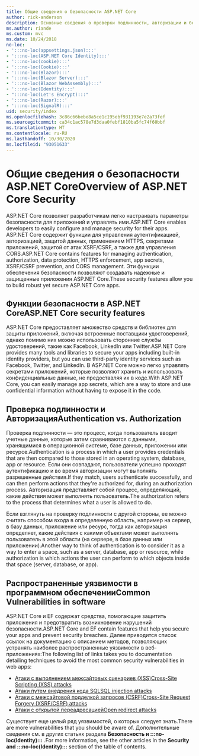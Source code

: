 ```yaml
---
title: Общие сведения о безопасности ASP.NET Core
author: rick-anderson
description: Основные сведения о проверки подлинности, авторизации и безопасности в ASP.NET Core.
ms.author: riande
ms.custom: mvc
ms.date: 10/24/2018
no-loc:
- ':::no-loc(appsettings.json):::'
- ':::no-loc(ASP.NET Core Identity):::'
- ':::no-loc(cookie):::'
- ':::no-loc(Cookie):::'
- ':::no-loc(Blazor):::'
- ':::no-loc(Blazor Server):::'
- ':::no-loc(Blazor WebAssembly):::'
- ':::no-loc(Identity):::'
- ":::no-loc(Let's Encrypt):::"
- ':::no-loc(Razor):::'
- ':::no-loc(SignalR):::'
uid: security/index
ms.openlocfilehash: 3c86c66bebe8a5ce1c195ebf931193e7e2a73fef
ms.sourcegitcommit: ca34c1ac578e7d3daa0febf1810ba5fc74f60bbf
ms.translationtype: HT
ms.contentlocale: ru-RU
ms.lasthandoff: 10/30/2020
ms.locfileid: "93051633"
---
```

# <a name="overview-of-aspnet-core-security"></a><span data-ttu-id="7808f-103">Общие сведения о безопасности ASP.NET Core</span><span class="sxs-lookup"><span data-stu-id="7808f-103">Overview of ASP.NET Core Security</span></span>

<span data-ttu-id="7808f-104">ASP.NET Core позволяет разработчикам легко настраивать параметры безопасности для приложений и управлять ими.</span><span class="sxs-lookup"><span data-stu-id="7808f-104">ASP.NET Core enables developers to easily configure and manage security for their apps.</span></span> <span data-ttu-id="7808f-105">ASP.NET Core содержит функции для управления аутентификацией, авторизацией, защитой данных, применением HTTPS, секретами приложений, защитой от атак XSRF/CSRF, а также для управления CORS.</span><span class="sxs-lookup"><span data-stu-id="7808f-105">ASP.NET Core contains features for managing authentication, authorization, data protection, HTTPS enforcement, app secrets, XSRF/CSRF prevention, and CORS management.</span></span> <span data-ttu-id="7808f-106">Эти функции обеспечения безопасности позволяют создавать надежные и защищенные приложения ASP.NET Core.</span><span class="sxs-lookup"><span data-stu-id="7808f-106">These security features allow you to build robust yet secure ASP.NET Core apps.</span></span>

## <a name="aspnet-core-security-features"></a><span data-ttu-id="7808f-107">Функции безопасности в ASP.NET Core</span><span class="sxs-lookup"><span data-stu-id="7808f-107">ASP.NET Core security features</span></span>

<span data-ttu-id="7808f-108">ASP.NET Core предоставляет множество средств и библиотек для защиты приложений, включая встроенные поставщики удостоверений, однако помимо них можно использовать сторонние службы удостоверений, такие как Facebook, LinkedIn или Twitter.</span><span class="sxs-lookup"><span data-stu-id="7808f-108">ASP.NET Core provides many tools and libraries to secure your apps including built-in identity providers, but you can use third-party identity services such as Facebook, Twitter, and LinkedIn.</span></span> <span data-ttu-id="7808f-109">В ASP.NET Core можно легко управлять секретами приложений, которые позволяют хранить и использовать конфиденциальные данные, не предоставляя их в коде.</span><span class="sxs-lookup"><span data-stu-id="7808f-109">With ASP.NET Core, you can easily manage app secrets, which are a way to store and use confidential information without having to expose it in the code.</span></span>

## <a name="authentication-vs-authorization"></a><span data-ttu-id="7808f-110">Проверка подлинности и Авторизация</span><span class="sxs-lookup"><span data-stu-id="7808f-110">Authentication vs. Authorization</span></span>

<span data-ttu-id="7808f-111">Проверка подлинности — это процесс, когда пользователь вводит учетные данные, которые затем сравниваются с данными, хранящимися в операционной системе, базе данных, приложении или ресурсе.</span><span class="sxs-lookup"><span data-stu-id="7808f-111">Authentication is a process in which a user provides credentials that are then compared to those stored in an operating system, database, app or resource.</span></span> <span data-ttu-id="7808f-112">Если они совпадают, пользователи успешно проходят аутентификацию и во время авторизации могут выполнять разрешенные действия.</span><span class="sxs-lookup"><span data-stu-id="7808f-112">If they match, users authenticate successfully, and can then perform actions that they're authorized for, during an authorization process.</span></span> <span data-ttu-id="7808f-113">Авторизация представляет собой процесс, определяющий, какие действия может выполнять пользователь.</span><span class="sxs-lookup"><span data-stu-id="7808f-113">The authorization refers to the process that determines what a user is allowed to do.</span></span>

<span data-ttu-id="7808f-114">Если взглянуть на проверку подлинности с другой стороны, ее можно считать способом входа в определенную область, например на сервер, в базу данных, приложение или ресурс, тогда как авторизация определяет, какие действия с какими объектами может выполнять пользователь в этой области (на сервере, в базе данных или приложении).</span><span class="sxs-lookup"><span data-stu-id="7808f-114">Another way to think of authentication is to consider it as a way to enter a space, such as a server, database, app or resource, while authorization is which actions the user can perform to which objects inside that space (server, database, or app).</span></span>

## <a name="common-vulnerabilities-in-software"></a><span data-ttu-id="7808f-115">Распространенные уязвимости в программном обеспечении</span><span class="sxs-lookup"><span data-stu-id="7808f-115">Common Vulnerabilities in software</span></span>

<span data-ttu-id="7808f-116">ASP.NET Core и EF содержат средства, помогающие защитить приложения и предотвратить возникновение нарушений безопасности.</span><span class="sxs-lookup"><span data-stu-id="7808f-116">ASP.NET Core and EF contain features that help you secure your apps and prevent security breaches.</span></span> <span data-ttu-id="7808f-117">Далее приводится список ссылок на документацию с описанием методов, позволяющих устранять наиболее распространенные уязвимости в веб-приложениях:</span><span class="sxs-lookup"><span data-stu-id="7808f-117">The following list of links takes you to documentation detailing techniques to avoid the most common security vulnerabilities in web apps:</span></span>

* [<span data-ttu-id="7808f-118">Атаки с выполнением межсайтовых сценариев (XSS)</span><span class="sxs-lookup"><span data-stu-id="7808f-118">Cross-Site Scripting (XSS) attacks</span></span>](xref:security/cross-site-scripting)
* [<span data-ttu-id="7808f-119">Атаки путем внедрения кода SQL</span><span class="sxs-lookup"><span data-stu-id="7808f-119">SQL injection attacks</span></span>](/ef/core/querying/raw-sql)
* [<span data-ttu-id="7808f-120">Атаки с межсайтовой подделкой запросов (CSRF)</span><span class="sxs-lookup"><span data-stu-id="7808f-120">Cross-Site Request Forgery (XSRF/CSRF) attacks</span></span>](xref:security/anti-request-forgery)
* [<span data-ttu-id="7808f-121">Атаки с открытой переадресацией</span><span class="sxs-lookup"><span data-stu-id="7808f-121">Open redirect attacks</span></span>](xref:security/preventing-open-redirects)

<span data-ttu-id="7808f-122">Существует еще целый ряд уязвимостей, о которых следует знать.</span><span class="sxs-lookup"><span data-stu-id="7808f-122">There are more vulnerabilities that you should be aware of.</span></span> <span data-ttu-id="7808f-123">Дополнительные сведения см. в других статьях раздела **Безопасность и :::no-loc(Identity):::** .</span><span class="sxs-lookup"><span data-stu-id="7808f-123">For more information, see the other articles in the **Security and :::no-loc(Identity):::** section of the table of contents.</span></span>

